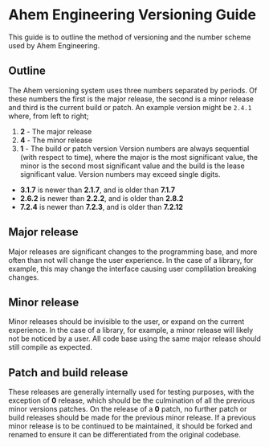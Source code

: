 # Ahem Engineering Versioning Guide

This guide is to outline the method of versioning and the number scheme used by Ahem Engineering.

## Outline
The Ahem versioning system uses three numbers separated by periods. Of these numbers the first is the major release, the second is a minor release and third is the current build or patch.
An example version might be `2.4.1` where, from left to right;
1) **2** - The major release
2) **4** - The minor release
3) **1** - The build or patch version
Version numbers are always sequential (with respect to time), where the major is the most significant value, the minor is the second most significant value and the build is the lease significant value. Version numbers may exceed single digits.
- **3.1.7** is newer than **2.1.7**, and is older than **7.1.7**
- **2.6.2** is newer than **2.2.2**, and is older than **2.8.2**
- **7.2.4** is newer than **7.2.3**, and is older than **7.2.12**

## Major release
Major releases are significant changes to the programming base, and more often than not will change the user experience. In the case of a library, for example, this may change the interface causing user complilation breaking changes.

## Minor release
Minor releases should be invisible to the user, or expand on the current experience. In the case of a library, for example, a minor release will likely not be noticed by a user. All code base using the same major release should still compile as expected.

## Patch and build release
These releases are generally internally used for testing purposes, with the exception of **0** release, which should be the culmination of all the previous minor versions patches. On the release of a **0** patch, no further patch or build releases should be made for the previous minor release. If a previous minor release is to be continued to be maintained, it should be forked and renamed to ensure it can be differentiated from the original codebase.
